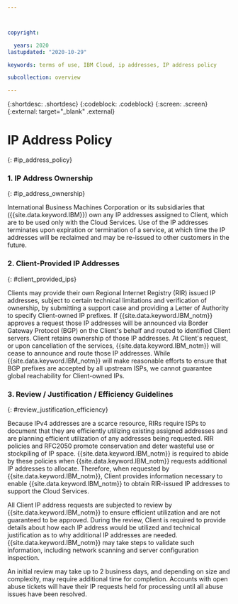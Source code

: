 ```yaml
---



copyright:

  years: 2020
lastupdated: "2020-10-29"

keywords: terms of use, IBM Cloud, ip addresses, IP address policy

subcollection: overview

---
```


{:shortdesc: .shortdesc}
{:codeblock: .codeblock}
{:screen: .screen}
{:external: target="_blank" .external}

# IP Address Policy
{: #ip_address_policy}

### 1. IP Address Ownership
{: #ip_address_ownership}

International Business Machines Corporation or its subsidiaries that ({{site.data.keyword.IBM}}) own any IP addresses assigned to Client, which are to be used only with the Cloud Services. Use of the IP addresses terminates upon expiration or termination of a service, at which time the IP addresses will be reclaimed and may be re-issued to other customers in the future. 

### 2. Client-Provided IP Addresses
{: #client_provided_ips}

Clients may provide their own Regional Internet Registry (RIR) issued IP addresses, subject to certain technical limitations and verification of ownership, by submitting a support case and providing a Letter of Authority to specify Client-owned IP prefixes. If {{site.data.keyword.IBM_notm}} approves a request those IP addresses will be announced via Border Gateway Protocol (BGP) on the Client's behalf and routed to identified Client servers. Client retains ownership of those IP addresses. At Client's request, or upon cancellation of the services, {{site.data.keyword.IBM_notm}} will cease to announce and route those IP addresses. While {{site.data.keyword.IBM_notm}} will make reasonable efforts to ensure that BGP prefixes are accepted by all upstream ISPs, we cannot guarantee global reachability for Client-owned IPs. 

### 3. Review / Justification / Efficiency Guidelines
{: #review_justification_efficiency}

Because IPv4 addresses are a scarce resource, RIRs require ISPs to document that they are efficiently utilizing existing assigned addresses and are planning efficient utilization of any addresses being requested. RIR policies and RFC2050 promote conservation and deter wasteful use or stockpiling of IP space. {{site.data.keyword.IBM_notm}} is required to abide by these policies when {{site.data.keyword.IBM_notm}} requests additional IP addresses to allocate. Therefore, when requested by {{site.data.keyword.IBM_notm}}, Client provides information necessary to enable {{site.data.keyword.IBM_notm}} to obtain RIR-issued IP addresses to support the Cloud Services. 

All Client IP address requests are subjected to review by {{site.data.keyword.IBM_notm}} to ensure efficient utilization and are not guaranteed to be approved. During the review, Client is required to provide details about how each IP address would be utilized and technical justification as to why additional IP addresses are needed. {{site.data.keyword.IBM_notm}} may take steps to validate such information, including network scanning and server configuration inspection. 

An initial review may take up to 2 business days, and depending on size and complexity, may require additional time for completion. Accounts with open abuse tickets will have their IP requests held for processing until all abuse issues have been resolved. 
